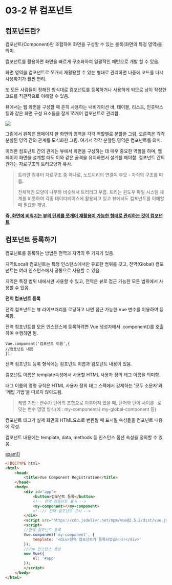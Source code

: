 # 03-2 뷰 컴포넌트

## **컴포넌트란?**

컴포넌트(Component)란 조합하여 화면을 구성할 수 있는 블록(화면의 특정 영역)을 의미.

컴포넌트를 활용하면 화면을 빠르게 구조화하여 일괄적인 패턴으로 개발 할 수 있음.

화면 영역을 컴포넌트로 쪼개서 재활용할 수 있는 형태로 관리하면 나중에 코드를 다시 사용하기가 훨씬 편리.

또 모든 사람들이 정해진 방식대로 컴포넌트를 등록하거나 사용하게 되므로 남이 작성한 코드를 직관적으로 이해할 수 있음.



뷰에서는 웹 화면을 구성할 때 흔히 사용하는 내비게이션 바, 테이블, 리스트, 인풋박스등과 같은 화면 구성 요소들을 잘게 쪼개어 컴포넌트로 관리함.

![](https://joshua1988.github.io/images/posts/web/vuejs/components.png)

그림에서 왼쪽은 웹페이지 한 화면의 영역을 각각 역할별로 분할한 그림, 오른쪽은 각각 분할된 영역 간의 관계를 도식화한 그림. 여기서 각각 분할된 영역은 컴포넌트를 의미.

이러한 컴포넌트 간의 관계는 뷰에서 화면을 구성하는 데 매우 중요한 역할을 하며, 웹 페이지 화면을 설계할 때도 이와 같은 골격을 유지하면서 설계를 해야함. 컴포넌트 간의 관계는 자료구조의 트리모양과 유사.



> 트리란 컴퓨터 자료구조 중 하나로, 노드끼리의 연결이 부모 - 자식의 구조를 따름.
>
> 전체적인 모양이 나무와 비슷해서 트리라고 부름. 트리는 윈도우 파일 시스템 체계를 비롯하여 각종 데이터베이스에 활용되고 있고 뷰에서도 컴포넌트를 이해할 때 필요한 개념.



**<u>즉, 화면에 비춰지는 뷰의 단위를 쪼개어 재활용이 가능한 형태로 관리하는 것이 컴포넌트</u>**



## **컴포넌트 등록하기**

컴포넌트를 등록하는 방법은 전역과 지역의 두 가지가 있음.

지역(Local) 컴포넌트는 특정 인스턴스에서만 유효한 범위를 갖고, 전역(Global) 컴포넌트는 여러 인스턴스에서 공통으로 사용할 수 있음.

지역은 특정 범위 내에서만 사용할 수 있고, 전역은 뷰로 접근 가능한 모든 범위에서 사용할 수 있음.



**전역 컴포넌트 등록**

전역 컴포넌트는 뷰 라이브러리를 로딩하고 나면 접근 가능한 Vue 변수를 이용하여 등록함.

전역 컴포넌트를 모든 인스턴스에 등록하려면 Vue 생성자에서 .component()를 호출하여 수행하면 됨.

```vue
Vue.component('컴포넌트 이름',{
//컴포넌트 내용
});
```

전역 컴포넌트 등록 형식에는 컴포넌트 이름과 컴포넌트 내용이 있음.

컴포넌트 이름은 template속성에서 사용할 HTML 사용자 정의 태그 이름을 의미함.

태그 이름의 명명 규칙은 HTML 사용자 정의 태그 스펙에서 강제하는 '모두 소문자'와 '케밥 기법'을 따르지 않아도됨.

> 케밥 기법 : 변수가 단어의 조합으로 이루어져 있을 때, 단어와 단어 사이를 -로 잇는 변수 명명 방식(예 : my-component나 my-global-component 등)



컴포넌트 태그가 실제 화면의 HTML요소로 변환될 때 표시될 속성들을 컴포넌트 내용에 작성.

컴포넌트 내용에는 template, data, methods 등 인스턴스 옵션 속성을 정의할 수 있음.



[exam1)](https://cho-i.github.io/Vue/2week/exam1.html)

```html
<!DOCTYPE html>
<html>
    <head>
        <title>Vue Component Registration</title>
    </head>
    <body>
        <div id="app">
            <button>컴포넌트 등록</button>
            <!-- 전역 컴포넌트 표시 -->
      		<my-component></my-component>
            <!--// 전역 컴포넌트 표시 -->
        </div>
        <script src="https://cdn.jsdelivr.net/npm/vue@2.5.2/dist/vue.js"></script>
        <script>
        //전역 컴포넌트 등록
        Vue.component('my-component', {
            template: '<div>전역 컴포넌트가 등록되었습니다!</div>'
        });
        //Vue 인스턴스 생성
        new Vue({
            el: '#app'
        });
        </script>
    </body>
</html>
```

